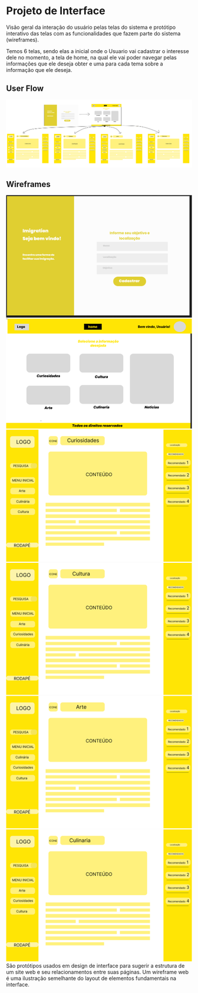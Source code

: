 
# Projeto de Interface

Visão geral da interação do usuário pelas telas do sistema e protótipo interativo das telas com as funcionalidades que fazem parte do sistema (wireframes).

Temos 6 telas, sendo elas a inicial onde o Usuario vai cadastrar o interesse dele no momento, a tela de home, na qual ele vai poder navegar pelas informações que ele deseja obter e uma para cada tema sobre a informação que ele deseja.

## User Flow

![Exemplo de UserFlow](img/workflow.png)

## Wireframes

![Exemplo de Wireframe](img/inicial.png) 
![Exemplo de Wireframe](img/home.png)
![Exemplo de Wireframe](img/tela1.png)
![Exemplo de Wireframe](img/tela2.png)
![Exemplo de Wireframe](img/tela3.png)
![Exemplo de Wireframe](img/tela4.png)
São protótipos usados em design de interface para sugerir a estrutura de um site web e seu relacionamentos entre suas páginas. Um wireframe web é uma ilustração semelhante do layout de elementos fundamentais na interface.
 
